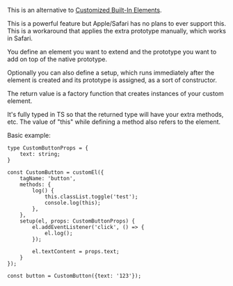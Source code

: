 This is an alternative to [Customized Built-In Elements](https://developer.mozilla.org/en-US/docs/Web/HTML/Reference/Global_attributes/is).

This is a powerful feature but Apple/Safari has no plans to ever support this. This is a workaround that applies the extra prototype manually, which works in Safari.

You define an element you want to extend and the prototype you want to add on top of the native prototype.

Optionally you can also define a setup, which runs immediately after the element is created and its prototype is assigned, as a sort of constructor.

The return value is a factory function that creates instances of your custom element.

It's fully typed in TS so that the returned type will have your extra methods, etc. The value of "this" while defining a method also refers to the element.

Basic example:

```
type CustomButtonProps = {
    text: string;
}

const CustomButton = customEl({
    tagName: 'button',
    methods: {
        log() {
            this.classList.toggle('test');
            console.log(this);
        },
    },
    setup(el, props: CustomButtonProps) {
        el.addEventListener('click', () => {
            el.log();
        });
        
        el.textContent = props.text;
    }
});

const button = CustomButton({text: '123'});

```

